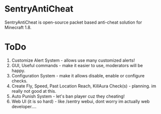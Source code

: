 # SentryAntiCheat
SentryAntiCheat is open-source  packet based anti-cheat solution for Minecraft 1.8.

# ToDo
1. Customize Alert System - allows use many customized alerts! 
2. GUI, Useful commands - make it easier to use, moderators will be happy.
3. Configuration System - make it allows disable, enable or configure checks.
4. Create Fly, Speed, Past Location Reach, KillAura Check(s) - planning. im really not good at this.
5. Auto Punish System - let's ban player cuz they cheating!
6. Web UI (it is so hard) - like /sentry webui, dont worry im actually web developer....
